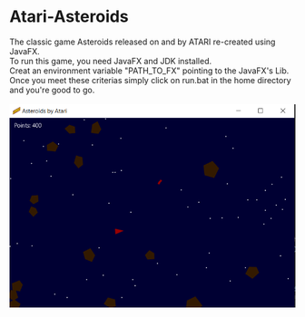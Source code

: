 # Atari-Asteroids
The classic game Asteroids released on and by ATARI re-created using JavaFX.
<br>
To run this game, you need JavaFX and JDK installed.<br>
Creat an environment variable "PATH_TO_FX" pointing to the JavaFX's Lib.<br>
Once you meet these criterias simply click on run.bat in the home directory and you're good to go.
<br><br>
<img src="asteroids.jpg" alt ="Screenshot from game">
